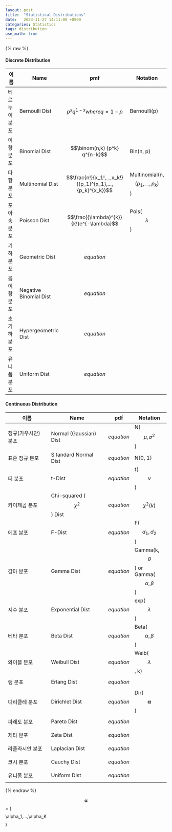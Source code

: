 ```yaml
---
layout: post
title:  "Statistical Distributions"
date:   2023-11-27 14:11:00 +0900
categories: Statistics
tags: distribution
use_math: true
---
```

{% raw %}
#### Discrete Distribution  
| 이름 | Name | pmf | Notation |
|---------------|-----|--------------------------------------------------------|---|
|베르누이 분포 |Bernoulli Dist | $${p^x} q^{1-x} where q=1-p$$ | Bernoulli(p) |
|이항 분포 |Binomial Dist | $$\binom(n,k) {p^k} q^{n-k}$$  | Bin(n, p) |
|다항 분포 | Multinomial Dist | $$\frac{n!}{x_1!,...,x_k!}{{p_1}^{x_1},...,{p_k}^{x_k}}$$  | Multinomial(n, $$(p_1,...,p_k)$$) |
|포아송 분포 | Poisson Dist | $$\frac{{\lambda}^{k}}{k!}e^{-\lambda}$$  | Pois($$\lambda$$)|
|기하 분포 | Geometric Dist | $$equation$$  | |
|음이항 분포 | Negative Binomial Dist | $$equation$$  |  |
|초기하 분포 | Hypergeometric Dist | $$equation$$  |  |
|유니폼 분포 | Uniform Dist | $$equation$$  |  |

#### Continuous Distribution  
| 이름 | Name | pdf | Notation |
|---------------|-----|--------------------------------------------------------|---|
| 정규(가우시안) 분포 | Normal (Gaussian) Dist | $$equation$$ | N($$\mu, \sigma^2$$) |
| 표준 정규 분포 |S tandard Normal Dist | $$equation$$  | N(0, 1) |
| 티 분포 | t-Dist | $$equation$$  | t($$\nu$$) |
| 카이제곱 분포 | Chi-squared ($$\chi^{2}$$) Dist | $$equation$$  | $$\chi^{2}(k)$$ |
| 에프 분포 | F-Dist | $$equation$$  | F($$d_1, d_2$$) |
| 감마 분포 | Gamma Dist | $$equation$$  | Gamma(k, $$\theta$$) or  Gamma($$\alpha, \beta$$)|
| 지수 분포 | Exponential Dist | $$equation$$  | exp($$\lambda$$) |
| 베타 분포 | Beta Dist | $$equation$$  | Beta($$\alpha, \beta$$) |
| 와이블 분포 | Weibull Dist | $$equation$$  | Weib($$\lambda$$, k) |
| 랭 분포 | Erlang Dist | $$equation$$  |  |
| 디리클레 분포 | Dirichlet Dist | $$equation$$  | Dir($$\mathbf{\alpha}$$) |
| 파레토 분포 | Pareto Dist | $$equation$$  |  |
| 제타 분포 | Zeta Dist | $$equation$$  |  |
| 라플라시안 분포 | Laplacian Dist | $$equation$$  |  |
| 코시 분포 | Cauchy Dist | $$equation$$  |  |
| 유니폼 분포 | Uniform Dist | $$equation$$  |  |
{% endraw %}

$$\mathbf{\alpha}$$ = ($$$$\alpha_1,...,\alpha_K$$$$)

